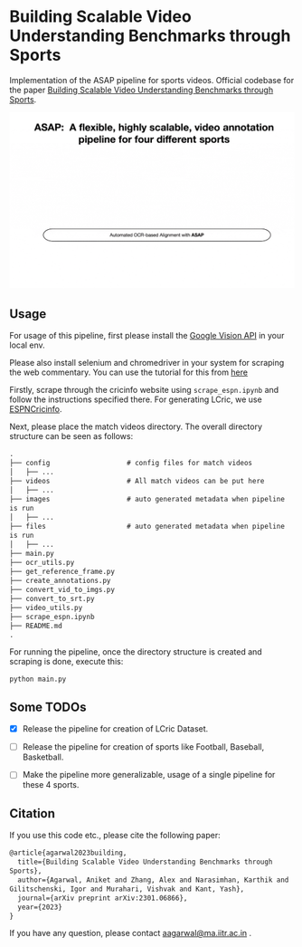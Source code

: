 # Building Scalable Video Understanding Benchmarks through Sports
Implementation of the ASAP pipeline for sports videos. Official codebase for the paper [Building Scalable Video Understanding Benchmarks through Sports](https://arxiv.org/abs/2301.06866).

![ASAP Pipeline](./resources/asap.gif)

## Usage
For usage of this pipeline, first please install the [Google Vision API](https://cloud.google.com/vision) in your local env.

Please also install selenium and chromedriver in your system for scraping the web commentary. You can use the tutorial for this from [here](https://www.geeksforgeeks.org/how-to-install-selenium-tools-on-linux/)

Firstly, scrape through the cricinfo website using `scrape_espn.ipynb` and follow the instructions specified there. For generating LCric, we use [ESPNCricinfo](https://www.espncricinfo.com/).

Next, please place the match videos directory. The overall directory structure can be seen as follows:

    .
    ├── config                   # config files for match videos
    │   ├── ...
    ├── videos                   # All match videos can be put here         
    │   ├── ...               
    ├── images                   # auto generated metadata when pipeline is run
    │   ├── ...
    ├── files                    # auto generated metadata when pipeline is run
    │   ├── ...                  
    ├── main.py                  
    ├── ocr_utils.py
    ├── get_reference_frame.py
    ├── create_annotations.py
    ├── convert_vid_to_imgs.py
    ├── convert_to_srt.py
    ├── video_utils.py
    ├── scrape_espn.ipynb
    ├── README.md
    .


For running the pipeline, once the directory structure is created and scraping is done, execute this:

```
python main.py
```


## Some TODOs

- [x] Release the pipeline for creation of LCric Dataset.
- [ ] Release the pipeline for creation of sports like Football, Baseball, Basketball.
- [ ] Make the pipeline more generalizable, usage of a single pipeline for these 4 sports.


## Citation

If you use this code etc., please cite the following paper:

```
@article{agarwal2023building,
  title={Building Scalable Video Understanding Benchmarks through Sports},
  author={Agarwal, Aniket and Zhang, Alex and Narasimhan, Karthik and Gilitschenski, Igor and Murahari, Vishvak and Kant, Yash},
  journal={arXiv preprint arXiv:2301.06866},
  year={2023}
}
```

If you have any question, please contact aagarwal@ma.iitr.ac.in .